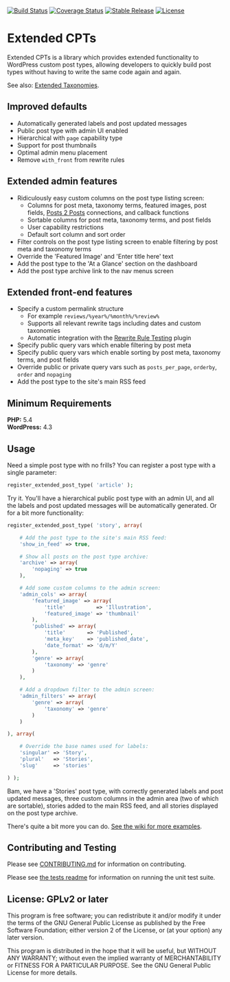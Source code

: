 [![Build Status](https://travis-ci.org/johnbillion/extended-cpts.svg?branch=master)](https://travis-ci.org/johnbillion/extended-cpts)
[![Coverage Status](https://coveralls.io/repos/johnbillion/extended-cpts/badge.svg)](https://coveralls.io/r/johnbillion/extended-cpts)
[![Stable Release](https://img.shields.io/packagist/v/johnbillion/extended-cpts.svg)](https://packagist.org/packages/johnbillion/extended-cpts)
[![License](https://img.shields.io/badge/license-GPL_v2%2B-blue.svg)](https://github.com/johnbillion/extended-cpts/blob/master/LICENSE)

# Extended CPTs #

Extended CPTs is a library which provides extended functionality to WordPress custom post types, allowing developers to quickly build post types without having to write the same code again and again.

See also: [Extended Taxonomies](https://github.com/johnbillion/extended-taxos).

## Improved defaults ##

 * Automatically generated labels and post updated messages
 * Public post type with admin UI enabled
 * Hierarchical with `page` capability type
 * Support for post thumbnails
 * Optimal admin menu placement
 * Remove `with_front` from rewrite rules

## Extended admin features ##

 * Ridiculously easy custom columns on the post type listing screen:
   * Columns for post meta, taxonomy terms, featured images, post fields, [Posts 2 Posts](https://wordpress.org/plugins/posts-to-posts/) connections, and callback functions
   * Sortable columns for post meta, taxonomy terms, and post fields
   * User capability restrictions
   * Default sort column and sort order
 * Filter controls on the post type listing screen to enable filtering by post meta and taxonomy terms
 * Override the 'Featured Image' and 'Enter title here' text
 * Add the post type to the 'At a Glance' section on the dashboard
 * Add the post type archive link to the nav menus screen

## Extended front-end features ##

 * Specify a custom permalink structure
   * For example `reviews/%year%/%month%/%review%`
   * Supports all relevant rewrite tags including dates and custom taxonomies
   * Automatic integration with the [Rewrite Rule Testing](https://wordpress.org/plugins/rewrite-testing/) plugin
 * Specify public query vars which enable filtering by post meta
 * Specify public query vars which enable sorting by post meta, taxonomy terms, and post fields
 * Override public or private query vars such as `posts_per_page`, `orderby`, `order` and `nopaging`
 * Add the post type to the site's main RSS feed

## Minimum Requirements ##

**PHP:** 5.4  
**WordPress:** 4.3  

## Usage ##

Need a simple post type with no frills? You can register a post type with a single parameter:

```php
register_extended_post_type( 'article' );
```

Try it. You'll have a hierarchical public post type with an admin UI, and all the labels and post updated messages will be automatically generated. Or for a bit more functionality:

```php
register_extended_post_type( 'story', array(

	# Add the post type to the site's main RSS feed:
	'show_in_feed' => true,

	# Show all posts on the post type archive:
	'archive' => array(
		'nopaging' => true
	),

	# Add some custom columns to the admin screen:
	'admin_cols' => array(
		'featured_image' => array(
			'title'          => 'Illustration',
			'featured_image' => 'thumbnail'
		),
		'published' => array(
			'title'       => 'Published',
			'meta_key'    => 'published_date',
			'date_format' => 'd/m/Y'
		),
		'genre' => array(
			'taxonomy' => 'genre'
		)
	),

	# Add a dropdown filter to the admin screen:
	'admin_filters' => array(
		'genre' => array(
			'taxonomy' => 'genre'
		)
	)

), array(

	# Override the base names used for labels:
	'singular' => 'Story',
	'plural'   => 'Stories',
	'slug'     => 'stories'

) );
```

Bam, we have a 'Stories' post type, with correctly generated labels and post updated messages, three custom columns in the admin area (two of which are sortable), stories added to the main RSS feed, and all stories displayed on the post type archive.

There's quite a bit more you can do. [See the wiki for more examples](https://github.com/johnbillion/extended-cpts/wiki).

## Contributing and Testing ##

Please see [CONTRIBUTING.md](CONTRIBUTING.md) for information on contributing.

Please see [the tests readme](tests/README.md) for information on running the unit test suite.

## License: GPLv2 or later ##

This program is free software; you can redistribute it and/or modify
it under the terms of the GNU General Public License as published by
the Free Software Foundation; either version 2 of the License, or
(at your option) any later version.

This program is distributed in the hope that it will be useful,
but WITHOUT ANY WARRANTY; without even the implied warranty of
MERCHANTABILITY or FITNESS FOR A PARTICULAR PURPOSE.  See the
GNU General Public License for more details.
